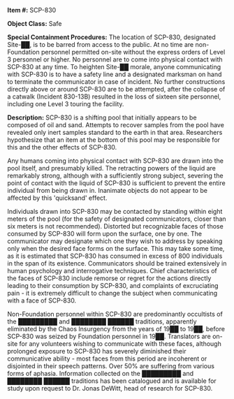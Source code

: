  
**Item #:** SCP-830

**Object Class:** Safe

**Special Containment Procedures:** The location of SCP-830, designated Site-██, is to be barred from access to the public. At no time are non-Foundation personnel permitted on-site without the express orders of Level 3 personnel or higher. No personnel are to come into physical contact with SCP-830 at any time. To heighten Site-██ morale, anyone communicating with SCP-830 is to have a safety line and a designated marksman on hand to terminate the communicator in case of incident. No further constructions directly above or around SCP-830 are to be attempted, after the collapse of a catwalk (Incident 830-13B) resulted in the loss of sixteen site personnel, including one Level 3 touring the facility.

**Description:** SCP-830 is a shifting pool that initially appears to be composed of oil and sand. Attempts to recover samples from the pool have revealed only inert samples standard to the earth in that area. Researchers hypothesize that an item at the bottom of this pool may be responsible for this and the other effects of SCP-830.

Any humans coming into physical contact with SCP-830 are drawn into the pool itself, and presumably killed. The retracting powers of the liquid are remarkably strong, although with a sufficiently strong subject, severing the point of contact with the liquid of SCP-830 is sufficient to prevent the entire individual from being drawn in. Inanimate objects do not appear to be affected by this 'quicksand' effect.

Individuals drawn into SCP-830 may be contacted by standing within eight meters of the pool (for the safety of designated communicators, closer than six meters is not recommended). Distorted but recognizable faces of those consumed by SCP-830 will form upon the surface, one by one. The communicator may designate which one they wish to address by speaking only when the desired face forms on the surface. This may take some time, as it is estimated that SCP-830 has consumed in excess of 800 individuals in the span of its existence. Communicators should be trained extensively in human psychology and interrogative techniques. Chief characteristics of the faces of SCP-830 include remorse or regret for the actions directly leading to their consumption by SCP-830, and complaints of excruciating pain - it is extremely difficult to change the subject when communicating with a face of SCP-830.

Non-Foundation personnel within SCP-830 are predominantly occultists of the █████████ and ████████ ██████ traditions, apparently eliminated by the Chaos Insurgency from the years of 19██ to 19██, before SCP-830 was seized by Foundation personnel in 19██. Translators are on-site for any volunteers wishing to communicate with these faces, although prolonged exposure to SCP-830 has severely diminished their communicative ability - most faces from this period are incoherent or disjointed in their speech patterns. Over 50% are suffering from various forms of aphasia. Information collected on the █████████ and ████████ ██████ traditions has been catalogued and is available for study upon request to Dr. Jonas DeWitt, head of research for SCP-830.